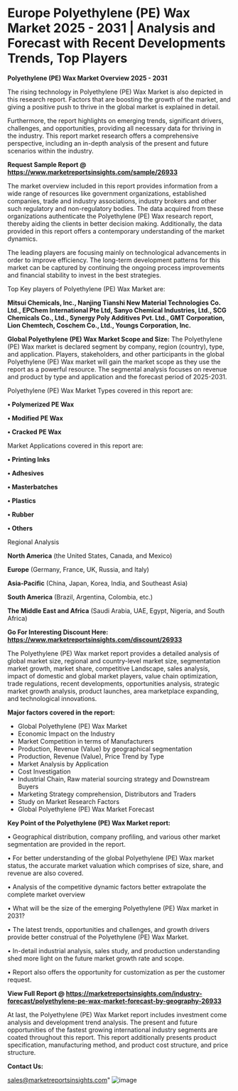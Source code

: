  # Europe Polyethylene (PE) Wax Market 2025 - 2031 | Analysis and Forecast with Recent Developments Trends, Top Players

<Strong> Polyethylene (PE) Wax Market Overview 2025 - 2031</strong>

The rising technology in Polyethylene (PE) Wax Market is also depicted in this research report. Factors that are boosting the growth of the market, and giving a positive push to thrive in the global market is explained in detail.

Furthermore, the report highlights on emerging trends, significant drivers, challenges, and opportunities, providing all necessary data for thriving in the industry. This report market research offers a comprehensive perspective, including an in-depth analysis of the present and future scenarios within the industry.

<strong>Request Sample Report @ <a href=https://www.marketreportsinsights.com/sample/26933>https://www.marketreportsinsights.com/sample/26933</a></strong>

The market overview included in this report provides information from a wide range of resources like government organizations, established companies, trade and industry associations, industry brokers and other such regulatory and non-regulatory bodies. The data acquired from these organizations authenticate the Polyethylene (PE) Wax research report, thereby aiding the clients in better decision making. Additionally, the data provided in this report offers a contemporary understanding of the market dynamics.

The leading players are focusing mainly on technological advancements in order to improve efficiency. The long-term development patterns for this market can be captured by continuing the ongoing process improvements and financial stability to invest in the best strategies.

Top Key players of Polyethylene (PE) Wax Market are:

<strong>Mitsui Chemicals, Inc., Nanjing Tianshi New Material Technologies Co. Ltd., EPChem International Pte Ltd, Sanyo Chemical Industries, Ltd., SCG Chemicals Co., Ltd., Synergy Poly Additives Pvt. Ltd., GMT Corporation, Lion Chemtech, Coschem Co., Ltd., Youngs Corporation, Inc.</strong>

<strong><b>Global Polyethylene (PE) Wax Market Scope and Size:</b></strong>
The Polyethylene (PE) Wax market is declared segment by company, region (country), type, and application. Players, stakeholders, and other participants in the global Polyethylene (PE) Wax market will gain the market scope as they use the report as a powerful resource. The segmental analysis focuses on revenue and product by type and application and the forecast period of 2025-2031.

Polyethylene (PE) Wax Market Types covered in this report are:

<strong>• Polymerized PE Wax

• Modified PE Wax

• Cracked PE Wax</strong>

Market Applications covered in this report are:

<strong>• Printing Inks

• Adhesives

• Masterbatches

• Plastics

• Rubber

• Others</strong> 

Regional Analysis

<strong>North America</strong> (the United States, Canada, and Mexico)

<strong>Europe</strong> (Germany, France, UK, Russia, and Italy)

<strong>Asia-Pacific</strong> (China, Japan, Korea, India, and Southeast Asia)

<strong>South America</strong> (Brazil, Argentina, Colombia, etc.)

<strong>The Middle East and Africa</strong> (Saudi Arabia, UAE, Egypt, Nigeria, and South Africa)

<strong>Go For Interesting Discount Here: <a href=https://www.marketreportsinsights.com/discount/26933>https://www.marketreportsinsights.com/discount/26933</a></strong>

The Polyethylene (PE) Wax market report provides a detailed analysis of global market size, regional and country-level market size, segmentation market growth, market share, competitive Landscape, sales analysis, impact of domestic and global market players, value chain optimization, trade regulations, recent developments, opportunities analysis, strategic market growth analysis, product launches, area marketplace expanding, and technological innovations.

<strong><b>Major factors covered in the report:</b></strong>
<ul>
  <li>Global Polyethylene (PE) Wax Market </li>
  <li>Economic Impact on the Industry</li>
  <li>Market Competition in terms of Manufacturers</li>
  <li>Production, Revenue (Value) by geographical segmentation</li>
  <li>Production, Revenue (Value), Price Trend by Type</li>
  <li>Market Analysis by Application</li>
  <li>Cost Investigation</li>
  <li>Industrial Chain, Raw material sourcing strategy and Downstream Buyers</li>
  <li>Marketing Strategy comprehension, Distributors and Traders</li>
  <li>Study on Market Research Factors</li>
  <li>Global Polyethylene (PE) Wax Market Forecast</li>
</ul>

<strong><b>Key Point of the Polyethylene (PE) Wax Market report:</b></strong>

• Geographical distribution, company profiling, and various other market segmentation are provided in the report.

• For better understanding of the global Polyethylene (PE) Wax market status, the accurate market valuation which comprises of size, share, and revenue are also covered.

• Analysis of the competitive dynamic factors better extrapolate the complete market overview

• What will be the size of the emerging Polyethylene (PE) Wax market in 2031?

• The latest trends, opportunities and challenges, and growth drivers provide better construal of the Polyethylene (PE) Wax Market.

• In-detail industrial analysis, sales study, and production understanding shed more light on the future market growth rate and scope.

• Report also offers the opportunity for customization as per the customer request.

<strong><b>View Full Report @ <a href=https://marketreportsinsights.com/industry-forecast/polyethylene-pe-wax-market-forecast-by-geography-26933>https://marketreportsinsights.com/industry-forecast/polyethylene-pe-wax-market-forecast-by-geography-26933</a></b></strong>


At last, the Polyethylene (PE) Wax Market report includes investment come analysis and development trend analysis. The present and future opportunities of the fastest growing international industry segments are coated throughout this report. This report additionally presents product specification, manufacturing method, and product cost structure, and price structure.

<strong>Contact Us:</strong>

sales@marketreportsinsights.com"
![image](https://github.com/user-attachments/assets/c403dabf-11b1-49dd-b201-e5673069b2ed)
